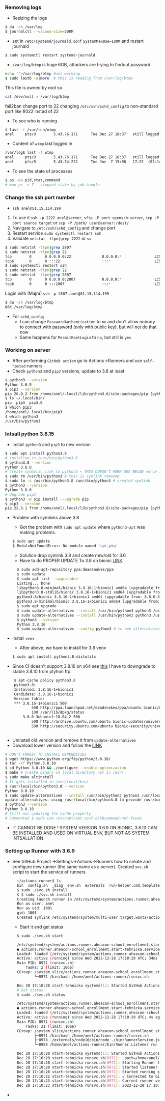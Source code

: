 ### Removing logs
- Resizing the logs

```bash
$ du -sh /var/log
$ journalctl --vacuum-size=500M
```
- set in `/etc/systemd/journald.conf` `SystemMaxUse=100M` and restart journald
```bash
$ sudo systemctl restart systemd-journald
```
- `/var/log/btmp` is huge 6GB, attackers are trying to findout password
```bash
echo ''>/var/log/btmp #not working
$ sudo lastb -a|more  # this is reading from /var/log/btmp
```
This file is owned by root so
```bash
cat /dev/null > /var/log/btmp
```

fail2ban change port to 22
changing `/etc/ssh/sshd_config` to non-standard port like 8022 instad of 22
- To see who is running
```bash
$ last -f /var/run/utmp 
anel     pts/0        5.43.76.171      Tue Dec 27 18:37   still logged in
```

- Content of `wtmp` last logged in
```bash
/var/log$ last -f wtmp
anel     pts/0        5.43.76.171      Tue Dec 27 18:37   still logged in
anel     pts/0        5.43.74.222      Tue Jun  7 15:08 - 17:22  (02:14)
```
- To see the state of processes
```bash
$ ps -eo pid,stat,command
# man ps -> T - stopped state by job handle
```

### Change the ssh port number
- `ssh anel@51.15.114.199`
1. To use it `ssh -p 2222 anel@server`, `sftp -P port openssh-server`,
   `scp -P port source target` or `scp -P /path/ user@server:/dest/`
2. Navigate to `/etc/ssh/sshd_config` and change port
3. Restart service `sudo systemctl restart ssh`
4. Validate `netstat -tlpn|grep 2222` or `ss `
```bash
$ sudo netstat -tlpn|grep 2807
$ sudo netstat -tlpn|grep 22
tcp        0      0 0.0.0.0:22              0.0.0.0:*               LISTEN      32368/sshd          
tcp6       0      0 :::22                   :::*                    LISTEN      32368/sshd          
$ sudo systemctl restart ssh
$ sudo netstat -tlpn|grep 22
$ sudo netstat -tlpn|grep 2807
tcp        0      0 0.0.0.0:2807            0.0.0.0:*               LISTEN      26312/sshd          
tcp6       0      0 :::2807                 :::*                    LISTEN      26312/sshd 
```
Login with (Majra)
`ssh -p 2807 anel@51.15.114.199`
```bash
$ du -sh /var/log/btmp
68K	/var/log/btmp

```

- For `sshd_config`
  - I can change `PasswordAuthentication` to `no` and don't allow nobody to connect
    with password (only with public key), but will not do that now
  - Same happens for `PermitRootLogin` to `no`, but still is `yes`

### Working on server
- After performing `GitHub action` go to Actions->Runners and use `self-hosted` runners
- Check `python3` and `pip3` versions, update to 3.8 at least
```bash
$ python3 --version
Python 3.6.9
$ pip3 --version
pip 20.0.2 from /home/anel/.local/lib/python3.6/site-packages/pip (python 3.6)
$ ls ~/.local/bin/
pip  pip3  pip3.6
$ which pip3
/home/anel/.local/bin/pip3
$ which python3
/usr/bin/python3

```
### Intsall python 3.8.15
- Install `python3` and `pip3` to new version
```bash
$ sudo apt install python3.8
# installed in /usr/bin/python3.8
$ python3.8 --version
Python 3.8.0
# Create symbolic link to python3 < THIS DOESN'T WORK SEE BELOW serve is bionic >
$ sudo rm /usr/bin/python3 # this is symlink removed
$ sudo ln -s /usr/bin/python3.8 /usr/bin/python3 # created symlink
$ python3 --version
Python 3.8.0
# Upgrade pip3
$ python3 -m pip install --upgrade pip
$ pip3 --version
pip 22.3.1 from /home/anel/.local/lib/python3.8/site-packages/pip (python 3.8)
```

- Problem with symlinks above 3.8
  - Got the problem with `sudo apt update` where `python3-apt` was making problems.
  ```bash
  $ sudo apt update
  $ ModuleNotFoundError: No module named 'apt_pkg'
  ```
  - Solution drop symlink 3.8 and create new/old for 3.6
  - Have to do PROPER UPDATE To 3.8 on bionic [LINK](https://www.itsupportwale.com/blog/how-to-upgrade-to-python-3-8-on-ubuntu-18-04-lts/)
  ```BASH
    $ sudo add-apt-repository ppa:deadsnakes/ppa
    $ sudo update
    $ sudo apt list --upgradable
    Listing... Done
    libpython3.8-minimal/bionic 3.8.16-1+bionic1 amd64 [upgradable from: 3.8.0-3ubuntu1~18.04.2]
    libpython3.8-stdlib/bionic 3.8.16-1+bionic1 amd64 [upgradable from: 3.8.0-3ubuntu1~18.04.2]
    python3.8/bionic 3.8.16-1+bionic1 amd64 [upgradable from: 3.8.0-3ubuntu1~18.04.2]
    python3.8-minimal/bionic 3.8.16-1+bionic1 amd64 [upgradable from: 3.8.0-3ubuntu1~18.04.2]
    $ sudo apt upgrade
    $ sudo update-alternatives --install /usr/bin/python3 python3 /usr/bin/python3.6 1
    $ sudo update-alternatives --install /usr/bin/python3 python3 /usr/bin/python3.8 2
    $ python3 --version
    Python 3.8.16
    $ sudo update-alternatives --config python3 # to see alternatives
  ```
- Install `venv`
  - After above, we have to install for 3.8 venv
  ```bash
  $ sudo apt install python3.8-distutils
  ```

- Since CI doesn't support 3.8.16 on x64 see [this](https://raw.githubusercontent.com/actions/python-versions/main/versions-manifest.json)
  I have to downgrade to stable 3.8.10 from ptyhon ftp
```bash
    $ apt-cache policy python3.8
    python3.8:
    Installed: 3.8.16-1+bionic1
    Candidate: 3.8.16-1+bionic1
    Version table:
    *** 3.8.16-1+bionic1 500
            500 http://ppa.launchpad.net/deadsnakes/ppa/ubuntu bionic/main amd64 Packages
            100 /var/lib/dpkg/status
        3.8.0-3ubuntu1~18.04.2 500
            500 http://archive.ubuntu.com/ubuntu bionic-updates/universe amd64 Packages
            500 http://security.ubuntu.com/ubuntu bionic-security/universe amd64 Packages
  
```
- Uninstall old version and remove it from `update-alternatives`
- Download lower version and follow the [LINK](https://realpython.com/installing-python/)
```bash
# DON'T FORGET TO INSTALL DEPENDECIES
$ wget https://www.python.org/ftp/python/3.8.10/
$ tar -xf Python.3.8.10
$ cd Python 3.8.10 && ./configure --enable-optimization
$ make # create binary in local directory not in /usr/
$ sudo make altinstall
# It gets installed in /usr/local/bin/
$ /usr/local/bin/python3.8 --version
Python 3.8.10
$ sudo update-alternatives --install /usr/bin/python3 python3 /usr/local/bin/python3.8 3
update-alternatives: using /usr/local/bin/python3.8 to provide /usr/bin/python3 (python3) in auto mode
$ python3 --version
Python 3.8.10
# Still not updating the cache properly
# Commented $ sudo vim /etc/apt/apt.conf.d/50command-not-found
```
- IT CANNOT BE DONE ! SYSTEM VERSION 3.6.9 ON BIONIC, 3.8.10 CAN BE INSTALLED
  AND USED ON VIRTUAL ENV, BUT NOT AS SYSTEM INTSALLATION.

### Setting up Runner with 3.6.9
- See GitHub Project ->Settings->Actions->Runners how to create and configure
  new runner (the same name as a server). Created `svc.sh` script to start the service of runners
  ```bash
    ~/actions-runner$ ls
    bin  config.sh  _diag  env.sh  externals  run-helper.cmd.template  run-helper.sh.template  run.sh  safe_sleep.sh  svc.sh
    $ sudo ./svc.sh install
    $ $ sudo ./svc.sh install
    Creating launch runner in /etc/systemd/system/actions.runner.aheacon-school_enrollment.start-tehnicka.service
    Run as user: anel
    Run as uid: 1001
    gid: 1001
    Created symlink /etc/systemd/system/multi-user.target.wants/actions.runner.aheacon-school_enrollment.start-tehnicka.service → /etc/systemd/system/actions.runner.aheacon-school_enrollment.start-tehnicka.service.
  ```
  - Start it and get status
  ```bash
    $ sudo ./svc.sh start

    /etc/systemd/system/actions.runner.aheacon-school_enrollment.start-tehnicka.service
    ● actions.runner.aheacon-school_enrollment.start-tehnicka.service - GitHub Actions Runner (aheacon-school_enrollment.start-tehnicka)
    Loaded: loaded (/etc/systemd/system/actions.runner.aheacon-school_enrollment.start-tehnicka.service; enabled; vendor preset: enabled)
    Active: active (running) since Wed 2022-12-28 17:10:20 UTC; 34ms ago
    Main PID: 8971 (runsvc.sh)
        Tasks: 2 (limit: 1066)
    CGroup: /system.slice/actions.runner.aheacon-school_enrollment.start-tehnicka.service
            └─8971 /bin/bash /home/anel/actions-runner/runsvc.sh

    Dec 28 17:10:20 start-tehnicka systemd[1]: Started GitHub Actions Runner (aheacon-school_enrollment.start-tehnicka).
    # Get status
    $ sudo ./svc.sh status

    /etc/systemd/system/actions.runner.aheacon-school_enrollment.start-tehnicka.service
    ● actions.runner.aheacon-school_enrollment.start-tehnicka.service - GitHub Actions Runner (aheacon-school_enrollment.start-tehnicka)
    Loaded: loaded (/etc/systemd/system/actions.runner.aheacon-school_enrollment.start-tehnicka.service; enabled; vendor preset: enabled)
    Active: active (running) since Wed 2022-12-28 17:10:20 UTC; 4s ago
    Main PID: 8971 (runsvc.sh)
        Tasks: 21 (limit: 1066)
    CGroup: /system.slice/actions.runner.aheacon-school_enrollment.start-tehnicka.service
            ├─8971 /bin/bash /home/anel/actions-runner/runsvc.sh
            ├─8978 ./externals/node16/bin/node ./bin/RunnerService.js
            └─8988 /home/anel/actions-runner/bin/Runner.Listener run --startuptype service

    Dec 28 17:10:20 start-tehnicka systemd[1]: Started GitHub Actions Runner (aheacon-school_enrollment.start-tehnicka).
    Dec 28 17:10:20 start-tehnicka runsvc.sh[8971]: .path=/home/anel/.local/bin:/usr/local/sbin:/usr/local/bin:/usr/sbin:/usr/bin:/sbin:/bin:/usr/games:/usr/local/games:/snap/bin
    Dec 28 17:10:20 start-tehnicka runsvc.sh[8971]: Starting Runner listener with startup type: service
    Dec 28 17:10:20 start-tehnicka runsvc.sh[8971]: Started listener process, pid: 8988
    Dec 28 17:10:20 start-tehnicka runsvc.sh[8971]: Started running service
    Dec 28 17:10:22 start-tehnicka runsvc.sh[8971]: √ Connected to GitHub
    Dec 28 17:10:23 start-tehnicka runsvc.sh[8971]: Current runner version: '2.300.2'
    Dec 28 17:10:23 start-tehnicka runsvc.sh[8971]: 2022-12-28 17:10:23Z: Listening for Jobs

  ```
- 
